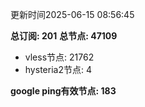 更新时间2025-06-15 08:56:45

**总订阅: 201**
**总节点: 47109**
- vless节点: 21762
- hysteria2节点: 4

**google ping有效节点: 183**
